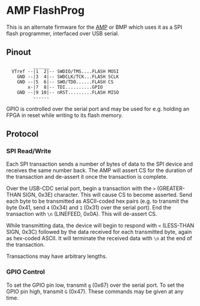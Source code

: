 # AMP FlashProg

This is an alternate firmware for the [AMP](https://github.com/adamgreig/amp)
or BMP which uses it as a SPI flash programmer, interfaced over USB serial.

## Pinout

```ascii
          ______
  VTref --|1  2|-- SWDIO/TMS....FLASH MOSI
    GND --|3  4|-- SWDCLK/TCK...FLASH SCLK
    GND --|5  6|-- SWO/TDO......FLASH CS
        x-|7  8|-- TDI..........GPIO
    GND --|9 10|-- nRST.........FLASH MISO
          ------

```

GPIO is controlled over the serial port and may be used for e.g. holding an
FPGA in reset while writing to its flash memory.


## Protocol

### SPI Read/Write

Each SPI transaction sends a number of bytes of data to the SPI device and
receives the same number back. The AMP will assert CS for the duration of the
transaction and de-assert it once the transaction is complete.

Over the USB-CDC serial port, begin a transaction with the `>` (GREATER-THAN
SIGN, 0x3E) character. This will cause CS to become asserted. Send each byte to
be transmitted as ASCII-coded hex pairs (e.g. to transmit the byte 0x41, send
`4` (0x34) and `1` (0x31) over the serial port). End the transaction with `\n`
(LINEFEED, 0x0A). This will de-assert CS.

While transmitting data, the device will begin to respond with `<` (LESS-THAN
SIGN, 0x3C) followed by the data received for each transmitted byte, again as
hex-coded ASCII. It will terminate the received data with `\n` at the end of
the transaction.

Transactions may have arbitrary lengths.

### GPIO Control

To set the GPIO pin low, transmit `g` (0x67) over the serial port. To set the
GPIO pin high, transmit `G` (0x47). These commands may be given at any time.
